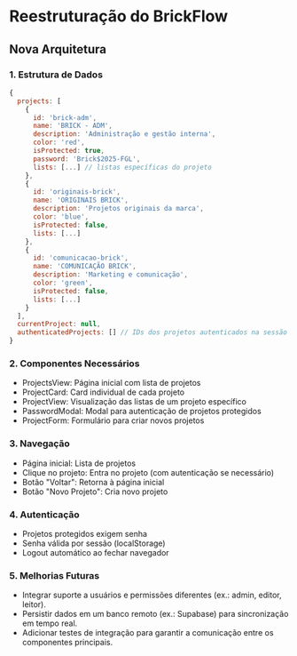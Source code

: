 # Reestruturação do BrickFlow

## Nova Arquitetura

### 1. Estrutura de Dados
```javascript
{
  projects: [
    {
      id: 'brick-adm',
      name: 'BRICK - ADM',
      description: 'Administração e gestão interna',
      color: 'red',
      isProtected: true,
      password: 'Brick$2025-FGL',
      lists: [...] // listas específicas do projeto
    },
    {
      id: 'originais-brick',
      name: 'ORIGINAIS BRICK',
      description: 'Projetos originais da marca',
      color: 'blue',
      isProtected: false,
      lists: [...]
    },
    {
      id: 'comunicacao-brick',
      name: 'COMUNICAÇÃO BRICK',
      description: 'Marketing e comunicação',
      color: 'green',
      isProtected: false,
      lists: [...]
    }
  ],
  currentProject: null,
  authenticatedProjects: [] // IDs dos projetos autenticados na sessão
}
```

### 2. Componentes Necessários
- ProjectsView: Página inicial com lista de projetos
- ProjectCard: Card individual de cada projeto
- ProjectView: Visualização das listas de um projeto específico
- PasswordModal: Modal para autenticação de projetos protegidos
- ProjectForm: Formulário para criar novos projetos

### 3. Navegação
- Página inicial: Lista de projetos
- Clique no projeto: Entra no projeto (com autenticação se necessário)
- Botão "Voltar": Retorna à página inicial
- Botão "Novo Projeto": Cria novo projeto

### 4. Autenticação
- Projetos protegidos exigem senha
- Senha válida por sessão (localStorage)
- Logout automático ao fechar navegador

### 5. Melhorias Futuras
- Integrar suporte a usuários e permissões diferentes (ex.: admin, editor, leitor).
- Persistir dados em um banco remoto (ex.: Supabase) para sincronização em tempo real.
- Adicionar testes de integração para garantir a comunicação entre os componentes principais.

